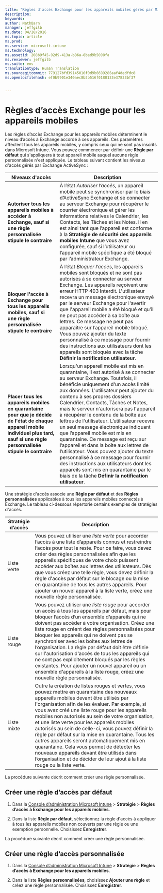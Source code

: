 ```yaml
---
title: "Règles d’accès Exchange pour les appareils mobiles gérés par Microsoft Intune | Microsoft Intune"
description: 
keywords: 
author: NathBarn
manager: jeffgilb
ms.date: 04/28/2016
ms.topic: article
ms.prod: 
ms.service: microsoft-intune
ms.technology: 
ms.assetid: 208b9f45-02d9-413a-b86a-8bad9b5008fa
ms.reviewer: jeffgilb
ms.suite: ems
translationtype: Human Translation
ms.sourcegitcommit: 779127bfd39145010f0d9b6609286aaf4dedfdc8
ms.openlocfilehash: ef0b9901e340aec8b2b516f0180133e37833bf37


---
```


# Règles d’accès Exchange pour les appareils mobiles
Les règles d’accès Exchange pour les appareils mobiles déterminent le niveau d’accès à Exchange accordé à ces appareils. Ces paramètres affectent tous les appareils mobiles, y compris ceux qui ne sont pas inscrits dans Microsoft Intune. Vous pouvez commencer par définir une **Règle par défaut** qui s'appliquera à tout appareil mobile auquel aucune règle personnalisée n'est appliquée. Le tableau suivant contient les niveaux d'accès gérés par Exchange ActiveSync :

|Niveaux d'accès|Description|
|----------------|---------------|
|**Autoriser tous les appareils mobiles à accéder à Exchange, sauf si une règle personnalisée stipule le contraire**|À l’état *Autoriser l’accès*, un appareil mobile peut se synchroniser par le biais d’ActiveSync Exchange et se connecter au serveur Exchange pour récupérer le courrier électronique et gérer les informations relatives le Calendrier, les Contacts, les Tâches et les Notes. Il en est ainsi tant que l’appareil est conforme à la **Stratégie de sécurité des appareils mobiles Intune** que vous avez configurée, sauf si l’utilisateur ou l’appareil mobile spécifique a été bloqué par l’administrateur Exchange.|
|**Bloquer l'accès à Exchange pour tous les appareils mobiles, sauf si une règle personnalisée stipule le contraire**|À l’état *Bloquer l’accès*, les appareils mobiles sont bloqués et ne sont pas autorisés à se connecter au serveur Exchange. Les appareils reçoivent une erreur HTTP 403 Interdit. L'utilisateur recevra un message électronique envoyé par le serveur Exchange pour l'avertir que l'appareil mobile a été bloqué et qu'il ne peut pas accéder à sa boîte aux lettres. Ce message ne peut pas apparaître sur l’appareil mobile bloqué. Vous pouvez ajouter du texte personnalisé à ce message pour fournir des instructions aux utilisateurs dont les appareils sont bloqués avec la tâche **Définir la notification utilisateur**.|
|**Placer tous les appareils mobiles en quarantaine pour que je décide de l'état de chaque appareil mobile individuel plus tard, sauf si une règle personnalisée stipule le contraire**|Lorsqu'un appareil mobile est mis en quarantaine, il est autorisé à se connecter au serveur Exchange. Toutefois, il bénéficie uniquement d'un accès limité aux données. L'utilisateur peut ajouter du contenu à ses propres dossiers Calendrier, Contacts, Tâches et Notes, mais le serveur n'autorisera pas l'appareil à récupérer le contenu de la boîte aux lettres de l'utilisateur. L’utilisateur recevra un seul message électronique indiquant que l’appareil mobile est mis en quarantaine. Ce message est reçu sur l’appareil et dans la boîte aux lettres de l’utilisateur. Vous pouvez ajouter du texte personnalisé à ce message pour fournir des instructions aux utilisateurs dont les appareils sont mis en quarantaine par le biais de la tâche **Définir la notification utilisateur**.|

Une stratégie d'accès associe une **Règle par défaut** et des **Règles personnalisées** applicables à tous les appareils mobiles connectés à Exchange. Le tableau ci-dessous répertorie certains exemples de stratégies d'accès.

|Stratégie d’accès|Description|
|-------------------|---------------|
|Liste verte|Vous pouvez utiliser une *liste verte* pour accorder l’accès à une liste d’appareils connus et restreindre l’accès pour tout le reste. Pour ce faire, vous devez créer des règles personnalisées afin que les appareils spécifiques de votre choix puissent accéder aux boîtes aux lettres des utilisateurs. Dès que vous créez une telle règle, vous devez définir la règle d'accès par défaut sur le blocage ou la mise en quarantaine de tous les autres appareils. Pour ajouter un nouvel appareil à la liste verte, créez une nouvelle règle personnalisée.|
|Liste rouge|Vous pouvez utiliser une *liste rouge* pour accorder un accès à tous les appareils par défaut, mais pour bloquer l’accès d’un ensemble d’appareils qui ne doivent pas accéder à votre organisation. Créez une liste rouge en créant des règles personnalisées pour bloquer les appareils qui ne doivent pas se synchroniser avec les boîtes aux lettres de l’organisation. La règle par défaut doit être définie sur l'autorisation d'accès de tous les appareils qui ne sont pas explicitement bloqués par les règles existantes. Pour ajouter un nouvel appareil ou un ensemble d'appareils à la liste rouge, créez une nouvelle règle personnalisée.|
|Liste mixte|Outre la création de listes rouges et vertes, vous pouvez mettre en quarantaine des nouveaux appareils mobiles devant être utilisés par l'organisation afin de les évaluer. Par exemple, si vous avez créé une liste rouge pour les appareils mobiles non autorisés au sein de votre organisation, et une liste verte pour les appareils mobiles autorisés au sein de celle-ci, vous pouvez définir la règle par défaut sur la mise en quarantaine. Tous les autres appareils seront automatiquement mis en quarantaine. Cela vous permet de détecter les nouveaux appareils devant être utilisés dans l’organisation et de décider de leur ajout à la liste rouge ou la liste verte.|
La procédure suivante décrit comment créer une règle personnalisée.

## Créer une règle d’accès par défaut

1.  Dans la [Console d’administration Microsoft Intune](http://manage.microsoft.com) &gt; **Stratégie** &gt; **Règles d’accès à Exchange pour les appareils mobiles**.

2.  Dans la liste **Règle par défaut**, sélectionnez la règle d'accès à appliquer à tous les appareils mobiles non couverts par une règle ou une exemption personnelle. Choisissez **Enregistrer**.

La procédure suivante décrit comment créer une règle personnalisée.

## Créer une règle d’accès personnalisée

1. Dans la [Console d’administration Microsoft Intune](http://manage.microsoft.com) &gt; **Stratégie** &gt; **Règles d’accès à Exchange pour les appareils mobiles**.

2.  Dans la liste **Règles personnalisées**, choisissez **Ajouter une règle** et créez une règle personnalisée. Choisissez **Enregistrer**.



<!--HONumber=Jun16_HO4-->



